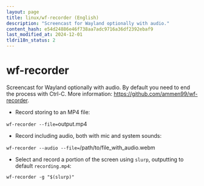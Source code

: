 ```yaml
---
layout: page
title: linux/wf-recorder (English)
description: "Screencast for Wayland optionally with audio."
content_hash: e54d24886e46f738aa7adc9716a36df2392ebaf9
last_modified_at: 2024-12-01
tldri18n_status: 2
---
```

# wf-recorder

Screencast for Wayland optionally with audio.
By default you need to end the process with Ctrl-C.
More information: <https://github.com/ammen99/wf-recorder>.

- Record storing to an MP4 file:

`wf-recorder --file=`<span class="tldr-var badge badge-pill bg-dark-lm bg-white-dm text-white-lm text-dark-dm font-weight-bold">output.mp4</span>

- Record including audio, both with mic and system sounds:

`wf-recorder --audio --file=`<span class="tldr-var badge badge-pill bg-dark-lm bg-white-dm text-white-lm text-dark-dm font-weight-bold">/path/to/file_with_audio.webm</span>

- Select and record a portion of the screen using `slurp`, outputting to default `recording.mp4`:

`wf-recorder -g "$(slurp)"`

